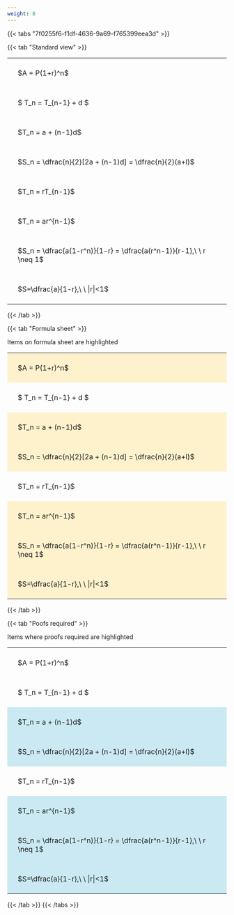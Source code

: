 ```yaml
---
weight: 8
---
```


{{< tabs "7f0255f6-f1df-4636-9a69-f765399eea3d" >}}

{{< tab "Standard view" >}}

<style type="text/css">
#T_f34e2 th.col_heading {
  text-align: left;
  font-size: 1em;
}
#T_f34e2 td {
  text-align: left;
  font-size: 1em;
  padding: 1.5em;
}
</style>
<table id="T_f34e2">
  <thead>
  </thead>
  <tbody>
    <tr>
      <td id="T_f34e2_row0_col0" class="data row0 col0" >$A = P(1+r)^n$</td>
    </tr>
    <tr>
      <td id="T_f34e2_row1_col0" class="data row1 col0" >$ T_n = T_{n-1} + d $</td>
    </tr>
    <tr>
      <td id="T_f34e2_row2_col0" class="data row2 col0" >$T_n = a + (n-1)d$</td>
    </tr>
    <tr>
      <td id="T_f34e2_row3_col0" class="data row3 col0" >$S_n = \dfrac{n}{2}[2a + (n-1)d] = \dfrac{n}{2}(a+l)$</td>
    </tr>
    <tr>
      <td id="T_f34e2_row4_col0" class="data row4 col0" >$T_n = rT_{n-1}$</td>
    </tr>
    <tr>
      <td id="T_f34e2_row5_col0" class="data row5 col0" >$T_n = ar^{n-1}$</td>
    </tr>
    <tr>
      <td id="T_f34e2_row6_col0" class="data row6 col0" >$S_n = \dfrac{a(1-r^n)}{1-r} = \dfrac{a(r^n-1)}{r-1},\ \  r \neq 1$</td>
    </tr>
    <tr>
      <td id="T_f34e2_row7_col0" class="data row7 col0" >$S=\dfrac{a}{1-r},\ \ |r|<1$</td>
    </tr>
  </tbody>
</table>
{{< /tab >}}

{{< tab "Formula sheet" >}}

Items on formula sheet are highlighted 
<br>
<style type="text/css">
#T_018bd th.col_heading {
  text-align: left;
  font-size: 1em;
}
#T_018bd td {
  text-align: left;
  font-size: 1em;
  padding: 1.5em;
}
#T_018bd_row0_col0, #T_018bd_row2_col0, #T_018bd_row3_col0, #T_018bd_row5_col0, #T_018bd_row6_col0, #T_018bd_row7_col0 {
  background-color: rgba(255,194,10, 0.2);
}
#T_018bd_row1_col0, #T_018bd_row4_col0 {
  background-color: rgba(0,0,0,0);
}
</style>
<table id="T_018bd">
  <thead>
  </thead>
  <tbody>
    <tr>
      <td id="T_018bd_row0_col0" class="data row0 col0" >$A = P(1+r)^n$</td>
    </tr>
    <tr>
      <td id="T_018bd_row1_col0" class="data row1 col0" >$ T_n = T_{n-1} + d $</td>
    </tr>
    <tr>
      <td id="T_018bd_row2_col0" class="data row2 col0" >$T_n = a + (n-1)d$</td>
    </tr>
    <tr>
      <td id="T_018bd_row3_col0" class="data row3 col0" >$S_n = \dfrac{n}{2}[2a + (n-1)d] = \dfrac{n}{2}(a+l)$</td>
    </tr>
    <tr>
      <td id="T_018bd_row4_col0" class="data row4 col0" >$T_n = rT_{n-1}$</td>
    </tr>
    <tr>
      <td id="T_018bd_row5_col0" class="data row5 col0" >$T_n = ar^{n-1}$</td>
    </tr>
    <tr>
      <td id="T_018bd_row6_col0" class="data row6 col0" >$S_n = \dfrac{a(1-r^n)}{1-r} = \dfrac{a(r^n-1)}{r-1},\ \  r \neq 1$</td>
    </tr>
    <tr>
      <td id="T_018bd_row7_col0" class="data row7 col0" >$S=\dfrac{a}{1-r},\ \ |r|<1$</td>
    </tr>
  </tbody>
</table>
{{< /tab >}}

{{< tab "Poofs required" >}}

Items where proofs required are highlighted 
<br>
<style type="text/css">
#T_c370a th.col_heading {
  text-align: left;
  font-size: 1em;
}
#T_c370a td {
  text-align: left;
  font-size: 1em;
  padding: 1.5em;
}
#T_c370a_row0_col0, #T_c370a_row1_col0, #T_c370a_row4_col0 {
  background-color: rgba(0,0,0,0);
}
#T_c370a_row2_col0, #T_c370a_row3_col0, #T_c370a_row5_col0, #T_c370a_row6_col0, #T_c370a_row7_col0 {
  background-color: rgba(0,150,200, 0.2);
}
</style>
<table id="T_c370a">
  <thead>
  </thead>
  <tbody>
    <tr>
      <td id="T_c370a_row0_col0" class="data row0 col0" >$A = P(1+r)^n$</td>
    </tr>
    <tr>
      <td id="T_c370a_row1_col0" class="data row1 col0" >$ T_n = T_{n-1} + d $</td>
    </tr>
    <tr>
      <td id="T_c370a_row2_col0" class="data row2 col0" >$T_n = a + (n-1)d$</td>
    </tr>
    <tr>
      <td id="T_c370a_row3_col0" class="data row3 col0" >$S_n = \dfrac{n}{2}[2a + (n-1)d] = \dfrac{n}{2}(a+l)$</td>
    </tr>
    <tr>
      <td id="T_c370a_row4_col0" class="data row4 col0" >$T_n = rT_{n-1}$</td>
    </tr>
    <tr>
      <td id="T_c370a_row5_col0" class="data row5 col0" >$T_n = ar^{n-1}$</td>
    </tr>
    <tr>
      <td id="T_c370a_row6_col0" class="data row6 col0" >$S_n = \dfrac{a(1-r^n)}{1-r} = \dfrac{a(r^n-1)}{r-1},\ \  r \neq 1$</td>
    </tr>
    <tr>
      <td id="T_c370a_row7_col0" class="data row7 col0" >$S=\dfrac{a}{1-r},\ \ |r|<1$</td>
    </tr>
  </tbody>
</table>
{{< /tab >}}
{{< /tabs >}}